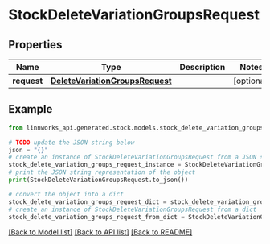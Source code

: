# StockDeleteVariationGroupsRequest


## Properties

Name | Type | Description | Notes
------------ | ------------- | ------------- | -------------
**request** | [**DeleteVariationGroupsRequest**](DeleteVariationGroupsRequest.md) |  | [optional] 

## Example

```python
from linnworks_api.generated.stock.models.stock_delete_variation_groups_request import StockDeleteVariationGroupsRequest

# TODO update the JSON string below
json = "{}"
# create an instance of StockDeleteVariationGroupsRequest from a JSON string
stock_delete_variation_groups_request_instance = StockDeleteVariationGroupsRequest.from_json(json)
# print the JSON string representation of the object
print(StockDeleteVariationGroupsRequest.to_json())

# convert the object into a dict
stock_delete_variation_groups_request_dict = stock_delete_variation_groups_request_instance.to_dict()
# create an instance of StockDeleteVariationGroupsRequest from a dict
stock_delete_variation_groups_request_from_dict = StockDeleteVariationGroupsRequest.from_dict(stock_delete_variation_groups_request_dict)
```
[[Back to Model list]](../README.md#documentation-for-models) [[Back to API list]](../README.md#documentation-for-api-endpoints) [[Back to README]](../README.md)


